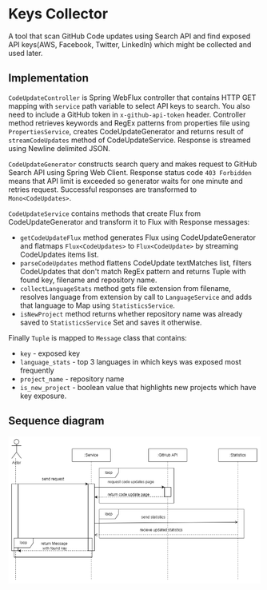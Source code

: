 # Keys Collector
A tool that scan GitHub Code updates using Search API and find exposed API keys(AWS, Facebook, Twitter, LinkedIn) which might be collected and used later.
## Implementation
`CodeUpdateController` is Spring WebFlux controller that contains HTTP GET mapping with `service` path variable to select API keys to search. You also need to include a GitHub token in `x-github-api-token` header. Controller method retrieves keywords and RegEx patterns from properties file using `PropertiesService`, creates CodeUpdateGenerator and returns result of `streamCodeUpdates` method of CodeUpdateService. Response is streamed using Newline delimited JSON.

`CodeUpdateGenerator` constructs search query and makes request to GitHub Search API using Spring Web Client. Response status code `403 Forbidden` means that API limit is exceeded so generator waits for one minute and retries request. Successful responses are transformed to `Mono<CodeUpdates>`.

`CodeUpdateService` contains methods that create Flux from CodeUpdateGenerator and transform it to Flux with Response messages:
- `getCodeUpdateFlux` method generates Flux using CodeUpdateGenerator and flatmaps `Flux<CodeUpdates>` to `Flux<CodeUpdate>` by streaming CodeUpdates items list.
- `parseCodeUpdates` method flattens CodeUpdate textMatches list, filters CodeUpdates that don't match RegEx pattern and returns Tuple with found key, filename and repository name.
- `collectLanguageStats` method gets file extension from filename, resolves language from extension by call to `LanguageService` and adds that language to Map using `StatisticsService`.
- `isNewProject` method returns whether repository name was already saved to `StatisticsService` Set and saves it otherwise.

Finally `Tuple` is mapped to `Message` class that contains:
- `key` - exposed key
- `language_stats` - top 3 languages in which keys was exposed most frequently
- `project_name` - repository name 
- `is_new_project` - boolean value that highlights new projects which have key exposure.
## Sequence diagram
![sequence-diagram](docs/Diagram.png)
